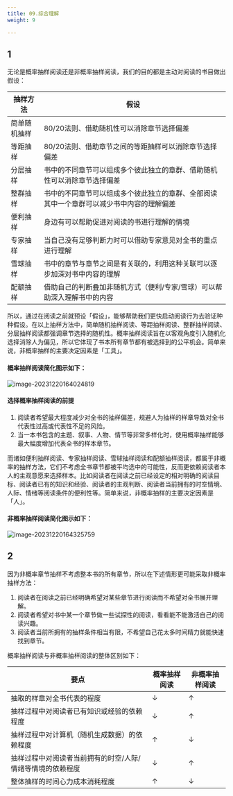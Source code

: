 ```yaml
---
title: 09.综合理解
weight: 9

---
```



## 1

无论是概率抽样阅读还是非概率抽样阅读，我们的目的都是主动对阅读的书目做出假设：

| 抽样方法     | 假设                                                         |
| ------------ | ------------------------------------------------------------ |
| 简单随机抽样 | 80/20法则、借助随机性可以消除章节选择偏差                    |
| 等距抽样     | 80/20法则、借助章节之间的等距抽样可以消除章节选择偏差        |
| 分层抽样     | 书中的不同章节可以组成多个彼此独立的章群、借助随机性可以消除章节选择偏差 |
| 整群抽样     | 书中的不同章节可以组成多个彼此独立的章群、全部阅读其中一个章群可以减少书中内容的理解偏差 |
| 便利抽样     | 身边有可以帮助促进对阅读的书进行理解的情境                   |
| 专家抽样     | 当自己没有足够判断力时可以借助专家意见对全书的重点进行理解   |
| 雪球抽样     | 书中的章节与章节之间是有关联的，利用这种关联可以逐步加深对书中内容的理解 |
| 配额抽样     | 借助自己的判断叠加非随机方式（便利/专家/雪球）可以帮助深入理解书中的内容 |

所以，通过在阅读之前就预设「假设」，能够帮助我们更快启动阅读行为去验证种种假设。在以上抽样方法中，简单随机抽样阅读、等距抽样阅读、整群抽样阅读、分层抽样阅读都强调章节选择的随机性。概率抽样阅读旨在以客观角度引入随机化选择消除人为偏见，所以它体现了书本所有章节都有被选择到的公平机会。简单来说，非概率抽样的主要决定因素是「工具」。

#### 概率抽样阅读简化图示如下：

![image-20231220164024819](https://pbox.online/202312231743322.png)
#### 选择概率抽样阅读的前提

1. 阅读者希望最大程度减少对全书的抽样偏差，规避人为抽样的样章导致对全书代表性过高或代表性不足的风险。
2. 当一本书包含的主题、叙事、人物、情节等非常多样化时，使用概率抽样能够最大幅度增加代表全书的样本章节。

而诸如便利抽样阅读、专家抽样阅读、雪球抽样阅读和配额抽样阅读，都属于非概率的抽样方法，它们不考虑全书章节都被平均选中的可能性，反而更依赖阅读者本人的主观意愿来选择样本。比如阅读者在阅读之前已经设定的相对明确的阅读目标、阅读者已有的知识和经验、阅读者的主观判断、阅读者当前拥有的时空情境、人际、情绪等阅读条件的便利性等。简单来说，非概率抽样的主要决定因素是「人」。

#### 非概率抽样阅读简化图示如下：

![image-20231220164325759](https://pbox.online/202312231743762.png)

## 2

因为非概率章节抽样不考虑整本书的所有章节，所以在下述情形更可能采取非概率抽样方法：

1. 阅读者在阅读之前已经明确希望对某些章节进行阅读而不希望对全书展开理解。
2. 阅读者希望对书中某一个章节做一些试探性的阅读，看看能不能激活自己的阅读兴趣。
3. 阅读者当前所拥有的抽样条件相当有限，不希望自己花太多时间精力就能快速找到章节。




概率抽样阅读与非概率抽样阅读的整体区别如下：

| 要点                                                       | 概率抽样阅读 | 非概率抽样阅读 |
| ---------------------------------------------------------- | ------------ | -------------- |
| 抽取的样章对全书代表的程度                                 | ↓            | ↑              |
| 抽样过程中对阅读者已有知识或经验的依赖程度                 | ↓            | ↑              |
| 抽样过程中对计算机（随机生成数据）的依赖程度               | ↑            | ↓              |
| 抽样过程中对阅读者当前拥有的时空/人际/情绪等情境的依赖程度 | ↓            | ↑              |
| 整体抽样的时间心力成本消耗程度                             | ↑            | ↓              |

